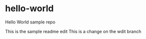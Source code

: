 # hello-world
Hello World sample repo

This is the sample readme edit
This is a change on the wdit branch


